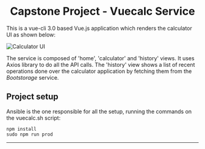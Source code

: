 <h1 align="center">
  <br>
  Capstone Project - Vuecalc Service
  <br>
</h1>

This is a vue-cli 3.0 based Vue.js application which renders the calculator UI as shown below:

![Calculator UI](https://github.com/Velhinho/kubernetes-starterkit/blob/master/assets/img/vuecalc.png)


The service is composed of 'home', 'calculator' and 'history' views. It uses Axios library to do all the API calls. The 'history' view shows a list of recent operations done over the calculator application by fetching them from the _Bootstorage_ service.


## Project setup ##
Ansible is the one responsible for all the setup, running the commands on the vuecalc.sh script:
```
npm install
sudo npm run prod
```
-----